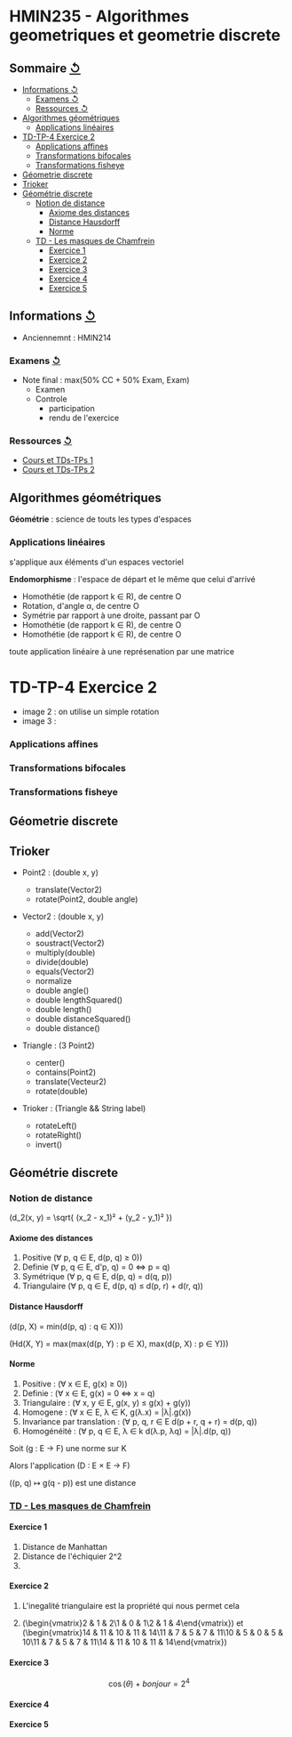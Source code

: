 # HMIN235 - Algorithmes geometriques et geometrie discrete

## Sommaire [↺](#sommaire-)

<!-- MarkdownTOC autolink=true -->

- [Informations ↺](#informations-%E2%86%BA)
	- [Examens ↺](#examens-%E2%86%BA)
	- [Ressources ↺](#ressources-%E2%86%BA)
- [Algorithmes géométriques](#algorithmes-g%C3%A9om%C3%A9triques)
	- [Applications linéaires](#applications-lin%C3%A9aires)
- [TD-TP-4 Exercice 2](#td-tp-4-exercice-2)
	- [Applications affines](#applications-affines)
	- [Transformations bifocales](#transformations-bifocales)
	- [Transformations fisheye](#transformations-fisheye)
- [Géometrie discrete](#g%C3%A9ometrie-discrete)
- [Trioker](#trioker)
- [Géométrie discrete](#g%C3%A9om%C3%A9trie-discrete)
	- [Notion de distance](#notion-de-distance)
		- [Axiome des distances](#axiome-des-distances)
		- [Distance Hausdorff](#distance-hausdorff)
		- [Norme](#norme)
	- [TD - Les masques de Chamfrein](#td---les-masques-de-chamfrein)
		- [Exercice 1](#exercice-1)
		- [Exercice 2](#exercice-2)
		- [Exercice 3](#exercice-3)
		- [Exercice 4](#exercice-4)
		- [Exercice 5](#exercice-5)

<!-- /MarkdownTOC -->


## Informations [↺](#sommaire-)

- Anciennemnt : HMIN214

### Examens [↺](#sommaire-)

- Note final : max(50% CC + 50% Exam, Exam)
	- Examen
	- Controle
		- participation
		- rendu de l'exercice

### Ressources [↺](#sommaire-)

- [Cours et TDs-TPs 1](http://www.lirmm.fr/~mountaz/Ens/AlgoGeo/)
- [Cours et TDs-TPs 2](https://www.lirmm.fr/~bessy/AlgoGeo/accueil.html)

## Algorithmes géométriques

**Géométrie** : science de touts les types d'espaces

### Applications linéaires

s'applique aux éléments d'un espaces vectoriel

**Endomorphisme** : l'espace de départ et le même que celui d'arrivé

- Homothétie (de rapport k ∈ R), de centre O
- Rotation, d'angle α, de centre O
- Symétrie par rapport à une droite, passant par O
- Homothétie (de rapport k ∈ R), de centre O
- Homothétie (de rapport k ∈ R), de centre O

toute application linéaire à une représenation par une matrice

# TD-TP-4 Exercice 2

- image 2 : on utilise un simple rotation
- image 3 :

### Applications affines

### Transformations bifocales

### Transformations fisheye

## Géometrie discrete

## Trioker

- Point2 : (double x, y)
	- translate(Vector2)
	- rotate(Point2, double angle)

- Vector2 : (double x, y)
	- add(Vector2)
	- soustract(Vector2)
	- multiply(double)
	- divide(double)
	- equals(Vector2)
	- normalize
	- double angle()
	- double lengthSquared()
	- double length()
	- double distanceSquared()
	- double distance()

- Triangle : (3 Point2)
	- center()
	- contains(Point2)
	- translate(Vecteur2)
	- rotate(double)

- Trioker : (Triangle && String label)
	- rotateLeft()
	- rotateRight()
	- invert()

## Géométrie discrete

### Notion de distance

\(d_2(x, y) = \sqrt{ (x_2 - x_1)² + (y_2 - y_1)² }\)

#### Axiome des distances

1. Positive \(∀ p, q ∈ E, d(p, q) ≥ 0\)\)
2. Definie \(∀ p, q ∈ E, d'p, q) = 0 ⇔ p = q\)
3. Symétrique \(∀ p, q ∈ E, d(p, q) = d(q, p)\)
4. Triangulaire \(∀ p, q ∈ E, d(p, q) ≤ d(p, r) + d(r, q)\)

#### Distance Hausdorff

\(d(p, X) = min(d(p, q) : q ∈ X))\)

\(Hd(X, Y) = max(max(d(p, Y) : p ∈ X), max(d(p, X) : p ∈ Y))\)

#### Norme

1. Positive : \(∀ x ∈ E, g(x) ≥ 0\)\)
2. Definie : \(∀ x ∈ E, g(x) = 0 ⇔ x = q\)
3. Triangulaire : \(∀ x, y ∈ E, g(x, y) ≤ g(x) + g(y)\)
4. Homogene : \(∀ x ∈ E, λ ∈ K, g(λ.x) = |λ|.g(x)\)
5. Invariance par translation : \(∀ p, q, r ∈ E d(p + r, q + r) = d(p, q)\)
6. Homogénéité : \(∀ p, q ∈ E, λ ∈ k d(λ.p, λq) = |λ|.d(p, q)\)

Soit \(g : E → F\) une norme sur K

Alors l'application \(D : E × E → F\)

\((p, q) ↦ g(q - p)\)  est une distance

### [TD - Les masques de Chamfrein](TDs/TD%20-%20Distance%20de%20Chamfrein.pdf)

#### Exercice 1

1. Distance de Manhattan
2. Distance de l'échiquier 2^2
3. 

#### Exercice 2

1. L'inegalité triangulaire est la propriété qui nous permet cela

2. \(\begin{vmatrix}2 & 1 & 2\\1 & 0 & 1\\2 & 1 & 4\end{vmatrix}\) et \(\begin{vmatrix}14 & 11 & 10 & 11 & 14\\11 & 7 & 5 & 7 & 11\\10 & 5 & 0 & 5 & 10\\11 & 7 & 5 & 7 & 11\\14 & 11 & 10 & 11 & 14\end{vmatrix}\)

#### Exercice 3

$$
\cos(\theta) + bonjour = 2^4
$$





#### Exercice 4



#### Exercice 5

